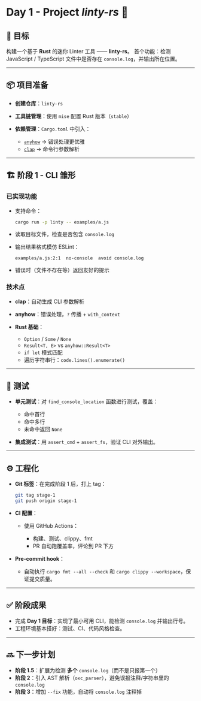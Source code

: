 # Day 1 - Project _linty-rs_ 🚀

## 🎯 目标

构建一个基于 **Rust** 的迷你 Linter 工具 —— **linty-rs**。
首个功能：检测 JavaScript / TypeScript 文件中是否存在 `console.log`，并输出所在位置。

---

## 📦 项目准备

- **创建仓库**：`linty-rs`
- **工具链管理**：使用 `mise` 配置 Rust 版本（`stable`）
- **依赖管理**：`Cargo.toml` 中引入：

  - [`anyhow`](https://docs.rs/anyhow) → 错误处理更优雅
  - [`clap`](https://docs.rs/clap) → 命令行参数解析

---

## 🏗️ 阶段 1 - CLI 雏形

### 已实现功能

- 支持命令：

  ```bash
  cargo run -p linty -- examples/a.js
  ```

- 读取目标文件，检查是否包含 `console.log`
- 输出结果格式模仿 ESLint：

  ```
  examples/a.js:2:1  no-console  avoid console.log
  ```

- 错误时（文件不存在等）返回友好的提示

### 技术点

- **clap**：自动生成 CLI 参数解析
- **anyhow**：错误处理，`?` 传播 + `with_context`
- **Rust 基础**：

  - `Option` / `Some` / `None`
  - `Result<T, E>` vs `anyhow::Result<T>`
  - `if let` 模式匹配
  - 遍历字符串行：`code.lines().enumerate()`

---

## 🧪 测试

- **单元测试**：对 `find_console_location` 函数进行测试，覆盖：

  - 命中首行
  - 命中多行
  - 未命中返回 `None`

- **集成测试**：用 `assert_cmd` + `assert_fs`，验证 CLI 对外输出。

---

## ⚙️ 工程化

- **Git 标签**：在完成阶段 1 后，打上 tag：

  ```bash
  git tag stage-1
  git push origin stage-1
  ```

- **CI 配置**：

  - 使用 GitHub Actions：

    - 构建、测试、clippy、fmt
    - PR 自动跑覆盖率，评论到 PR 下方

- **Pre-commit hook**：

  - 自动执行 `cargo fmt --all --check` 和 `cargo clippy --workspace`，保证提交质量。

---

## ✅ 阶段成果

- 完成 **Day 1 目标**：实现了最小可用 CLI，能检测 `console.log` 并输出行号。
- 工程环境基本搭好：测试、CI、代码风格检查。

---

## 🔜 下一步计划

- **阶段 1.5**：扩展为检测 **多个** `console.log`（而不是只报第一个）
- **阶段 2**：引入 AST 解析（`oxc_parser`），避免误报注释/字符串里的 `console.log`
- **阶段 3**：增加 `--fix` 功能，自动将 `console.log` 注释掉
